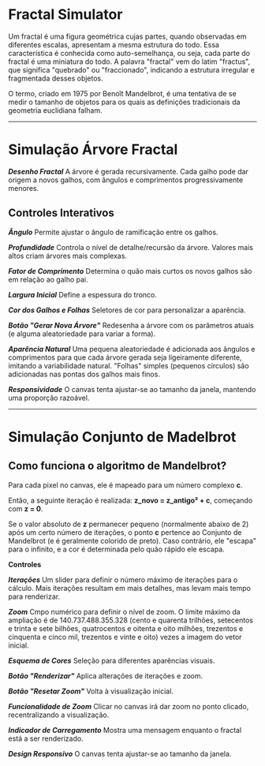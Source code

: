 # Fractal Simulator

Um fractal é uma figura geométrica cujas partes, quando observadas em diferentes escalas, apresentam a mesma estrutura do todo. Essa característica é conhecida como auto-semelhança, ou seja, cada parte do fractal é uma miniatura do todo. A palavra "fractal" vem do latim "fractus", que significa "quebrado" ou "fraccionado", indicando a estrutura irregular e fragmentada desses objetos. 

O termo, criado em 1975 por Benoît Mandelbrot, é uma tentativa de se medir o tamanho de objetos para os quais as definições tradicionais da geometria euclidiana falham.

---

# Simulação Árvore Fractal

***Desenho Fractal***
A árvore é gerada recursivamente. Cada galho pode dar origem a novos galhos, com ângulos e comprimentos progressivamente menores.

## Controles Interativos

***Ângulo***
Permite ajustar o ângulo de ramificação entre os galhos.

***Profundidade***
Controla o nível de detalhe/recursão da árvore. Valores mais altos criam árvores mais complexas.

***Fator de Comprimento***
Determina o quão mais curtos os novos galhos são em relação ao galho pai.

***Largura Inicial***
Define a espessura do tronco.

***Cor dos Galhos e Folhas***
Seletores de cor para personalizar a aparência.

***Botão "Gerar Nova Árvore"***
Redesenha a árvore com os parâmetros atuais (e alguma aleatoriedade para variar a forma).

***Aparência Natural***
Uma pequena aleatoriedade é adicionada aos ângulos e comprimentos para que cada árvore gerada seja ligeiramente diferente, imitando a variabilidade natural. "Folhas" simples (pequenos círculos) são adicionadas nas pontas dos galhos mais finos.

***Responsividade***
O canvas tenta ajustar-se ao tamanho da janela, mantendo uma proporção razoável.

---

# Simulação Conjunto de Madelbrot

## Como funciona o algoritmo de Mandelbrot?

Para cada pixel no canvas, ele é mapeado para um número complexo **c**. 

Então, a seguinte iteração é realizada: **z_novo = z_antigo² + c**, começando com **z = 0**. 

Se o valor absoluto de **z** permanecer pequeno (normalmente abaixo de 2) após um certo número de iterações, o ponto **c** pertence ao Conjunto de Mandelbrot (e é geralmente colorido de preto). Caso contrário, ele "escapa" para o infinito, e a cor é determinada pelo quão rápido ele escapa.

**Controles**

***Iterações***
Um slider para definir o número máximo de iterações para o cálculo. Mais iterações resultam em mais detalhes, mas levam mais tempo para renderizar.

***Zoom***
Cmpo numérico para definir o nível de zoom. O limite máximo da ampliação é de 140.737.488.355.328 (cento e quarenta trilhões, setecentos e trinta e sete bilhões, quatrocentos e oitenta e oito milhões, trezentos e cinquenta e cinco mil, trezentos e vinte e oito) vezes a imagem do vetor inicial.

***Esquema de Cores***
Seleção para diferentes aparências visuais.

***Botão "Renderizar"***
Aplica alterações de iterações e zoom.

***Botão "Resetar Zoom"***
Volta à visualização inicial.

***Funcionalidade de Zoom***
Clicar no canvas irá dar zoom no ponto clicado, recentralizando a visualização.

***Indicador de Carregamento***
Mostra uma mensagem enquanto o fractal está a ser renderizado.

***Design Responsivo***
O canvas tenta ajustar-se ao tamanho da janela.
